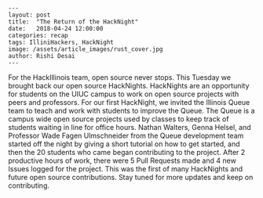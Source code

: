 ```
---
layout: post
title:  "The Return of the HackNight"
date:   2018-04-24 12:00:00
categories: recap
tags: IlliniHackers, HackNight
image: /assets/article_images/rust_cover.jpg
author: Rishi Desai
---
```

For the HackIllinois team, open source never stops. This Tuesday we brought back our open source HackNights. HackNights are an opportunity for students on the UIUC campus to work on open source projects with peers and professors. For our first HackNight, we invited the Illinois Queue team to teach and work with students to improve the Queue. The Queue is a campus wide open source projects used by classes to keep track of students waiting in line for office hours. Nathan Walters, Genna Helsel, and Professor Wade Fagen Ulmschneider from the Queue development team started off the night by giving a short tutorial on how to get started, and then the 20 students who came began contributing to the project. After 2 productive hours of work, there were 5 Pull Requests made and 4 new Issues logged for the project. This was the first of many HackNights and future open source contributions. Stay tuned for more updates and keep on contributing.